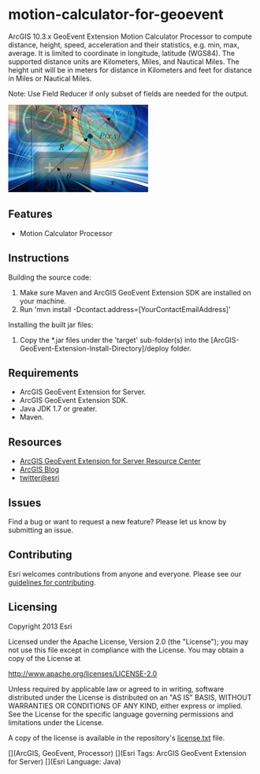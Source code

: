 # motion-calculator-for-geoevent

ArcGIS 10.3.x GeoEvent Extension Motion Calculator Processor to compute distance, height, speed, acceleration and their statistics, e.g. min, max, average. 
It is limited to coordinate in longitude, latitude (WGS84). The supported distance units are Kilometers, Miles, and Nautical Miles. The height unit will be in meters for distance in Kilometers
and feet for distance in Miles or Nautical Miles.

Note: Use Field Reducer if only subset of fields are needed for the output.

![App](motion-calculator-for-geoevent.png?raw=true)

## Features
* Motion Calculator Processor

## Instructions

Building the source code:

1. Make sure Maven and ArcGIS GeoEvent Extension SDK are installed on your machine.
2. Run 'mvn install -Dcontact.address=[YourContactEmailAddress]'

Installing the built jar files:

1. Copy the *.jar files under the 'target' sub-folder(s) into the [ArcGIS-GeoEvent-Extension-Install-Directory]/deploy folder.

## Requirements

* ArcGIS GeoEvent Extension for Server.
* ArcGIS GeoEvent Extension SDK.
* Java JDK 1.7 or greater.
* Maven.

## Resources

* [ArcGIS GeoEvent Extension for Server Resource Center](http://links.esri.com/geoevent)
* [ArcGIS Blog](http://blogs.esri.com/esri/arcgis/)
* [twitter@esri](http://twitter.com/esri)

## Issues

Find a bug or want to request a new feature?  Please let us know by submitting an issue.

## Contributing

Esri welcomes contributions from anyone and everyone. Please see our [guidelines for contributing](https://github.com/esri/contributing).

## Licensing
Copyright 2013 Esri

Licensed under the Apache License, Version 2.0 (the "License");
you may not use this file except in compliance with the License.
You may obtain a copy of the License at

   http://www.apache.org/licenses/LICENSE-2.0

Unless required by applicable law or agreed to in writing, software
distributed under the License is distributed on an "AS IS" BASIS,
WITHOUT WARRANTIES OR CONDITIONS OF ANY KIND, either express or implied.
See the License for the specific language governing permissions and
limitations under the License.

A copy of the license is available in the repository's [license.txt](license.txt?raw=true) file.

[](ArcGIS, GeoEvent, Processor)
[](Esri Tags: ArcGIS GeoEvent Extension for Server)
[](Esri Language: Java)
